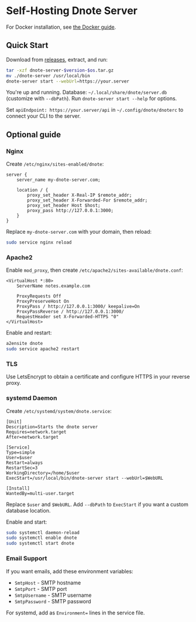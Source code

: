 # Self-Hosting Dnote Server

For Docker installation, see [the Docker guide](https://github.com/dnote/dnote/blob/master/host/docker/README.md).

## Quick Start

Download from [releases](https://github.com/dnote/dnote/releases), extract, and run:

```bash
tar -xzf dnote-server-$version-$os.tar.gz
mv ./dnote-server /usr/local/bin
dnote-server start --webUrl=https://your.server
```

You're up and running. Database: `~/.local/share/dnote/server.db` (customize with `--dbPath`). Run `dnote-server start --help` for options.

Set `apiEndpoint: https://your.server/api` in `~/.config/dnote/dnoterc` to connect your CLI to the server.

## Optional guide

### Nginx

Create `/etc/nginx/sites-enabled/dnote`:

```
server {
	server_name my-dnote-server.com;

	location / {
		proxy_set_header X-Real-IP $remote_addr;
		proxy_set_header X-Forwarded-For $remote_addr;
		proxy_set_header Host $host;
		proxy_pass http://127.0.0.1:3000;
	}
}
```

Replace `my-dnote-server.com` with your domain, then reload:

```bash
sudo service nginx reload
```

### Apache2

Enable `mod_proxy`, then create `/etc/apache2/sites-available/dnote.conf`:

```
<VirtualHost *:80>
    ServerName notes.example.com

    ProxyRequests Off
    ProxyPreserveHost On
    ProxyPass / http://127.0.0.1:3000/ keepalive=On
    ProxyPassReverse / http://127.0.0.1:3000/
    RequestHeader set X-Forwarded-HTTPS "0"
</VirtualHost>
```

Enable and restart:

```bash
a2ensite dnote
sudo service apache2 restart
```

### TLS

Use LetsEncrypt to obtain a certificate and configure HTTPS in your reverse proxy.

### systemd Daemon

Create `/etc/systemd/system/dnote.service`:

```
[Unit]
Description=Starts the dnote server
Requires=network.target
After=network.target

[Service]
Type=simple
User=$user
Restart=always
RestartSec=3
WorkingDirectory=/home/$user
ExecStart=/usr/local/bin/dnote-server start --webUrl=$WebURL

[Install]
WantedBy=multi-user.target
```

Replace `$user` and `$WebURL`. Add `--dbPath` to `ExecStart` if you want a custom database location.

Enable and start:

```bash
sudo systemctl daemon-reload
sudo systemctl enable dnote
sudo systemctl start dnote
```

### Email Support

If you want emails, add these environment variables:

- `SmtpHost` - SMTP hostname
- `SmtpPort` - SMTP port
- `SmtpUsername` - SMTP username
- `SmtpPassword` - SMTP password

For systemd, add as `Environment=` lines in the service file.

